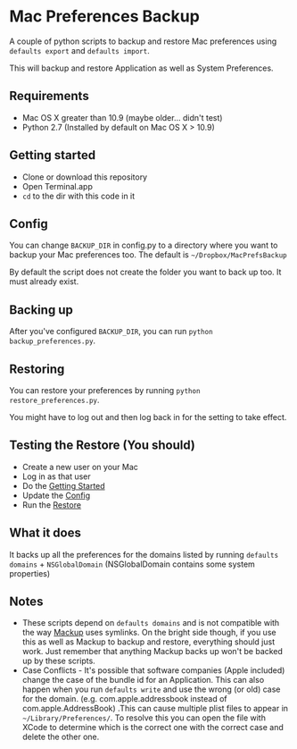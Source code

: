 # Mac Preferences Backup

A couple of python scripts to backup and restore Mac preferences using `defaults export` and `defaults import`.

This will backup and restore Application as well as System Preferences.

## Requirements

- Mac OS X greater than 10.9 (maybe older… didn't test)
- Python 2.7 (Installed by default on Mac OS X > 10.9)

## Getting started

- Clone or download this repository
- Open Terminal.app
- `cd` to the dir with this code in it

## Config

You can change `BACKUP_DIR` in config.py to a directory where you want to backup your Mac preferences too. The default is `~/Dropbox/MacPrefsBackup`

By default the script does not create the folder you want to back up too. It must already exist.

## Backing up

After you've configured `BACKUP_DIR`, you can run `python backup_preferences.py`.

## Restoring

You can restore your preferences by running `python restore_preferences.py`.

You might have to log out and then log back in for the setting to take effect.

## Testing the Restore (You should)

- Create a new user on your Mac
- Log in as that user
- Do the [Getting Started](#getting-started)
- Update the [Config](#config)
- Run the [Restore](#restoring)

## What it does

It backs up all the preferences for the domains listed by running `defaults domains` + `NSGlobalDomain` (NSGlobalDomain contains some system properties)

## Notes

- These scripts depend on `defaults domains` and is not compatible with the way [Mackup](https://github.com/lra/mackup) uses symlinks. On the bright side though, if you use this as well as Mackup to backup and restore, everything should just work. Just remember that anything Mackup backs up won't be backed up by these scripts.
- Case Conflicts - It's possible that software companies (Apple included) change the case of the bundle id for an Application. This can also happen when you run `defaults write` and use the wrong (or old) case for the domain. (e.g. com.apple.addressbook instead of com.apple.AddressBook) .This can cause multiple plist files to appear in `~/Library/Preferences/`. To resolve this you can open the file with XCode to determine which is the correct one with the correct case and delete the other one.

